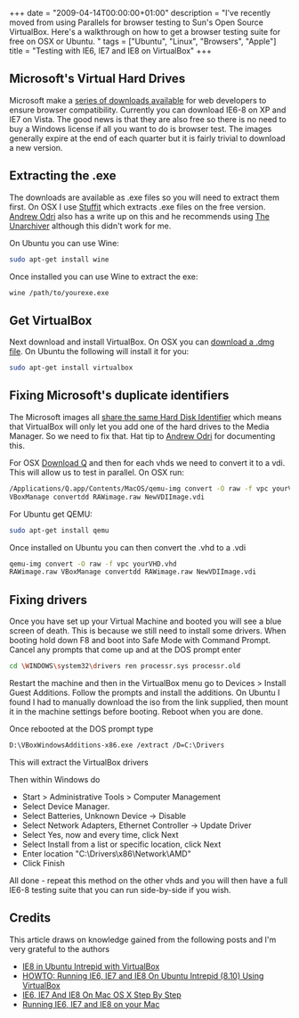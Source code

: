 +++
date = "2009-04-14T00:00:00+01:00"
description = "I've recently moved from using Parallels for browser testing to Sun's Open Source VirtualBox. Here's a walkthrough on how to get a browser testing suite for free on OSX or Ubuntu. "
tags = ["Ubuntu", "Linux", "Browsers", "Apple"]
title = "Testing with IE6, IE7 and IE8 on VirtualBox"
+++

## Microsoft's Virtual Hard Drives

Microsoft make a [series of downloads available][1] for web developers to ensure
browser compatibility. Currently you can download IE6-8 on XP and IE7 on Vista.
The good news is that they are also free so there is no need to buy a Windows
license if all you want to do is browser test. The images generally expire at
the end of each quarter but it is fairly trivial to download a new version.

## Extracting the .exe

The downloads are available as .exe files so you will need to extract them
first. On OSX I use [Stuffit][2] which extracts .exe files on the free version.
[Andrew Odri][3] also has a write up on this and he recommends using [The
Unarchiver][4] although this didn't work for me.

On Ubuntu you can use Wine:

```sh
sudo apt-get install wine
```

Once installed you can use Wine to extract the exe:

```sh
wine /path/to/yourexe.exe
```

## Get VirtualBox

Next download and install VirtualBox. On OSX you can [download a .dmg file][5].
On Ubuntu the following will install it for you:

```sh
sudo apt-get install virtualbox
```

## Fixing Microsoft's duplicate identifiers

The Microsoft images all [share the same Hard Disk Identifier][6] which means
that VirtualBox will only let you add one of the hard drives to the Media
Manager. So we need to fix that. Hat tip to [Andrew Odri][3] for documenting
this.

For OSX [Download Q][7] and then for each vhds we need to convert it to a vdi.
This will allow us to test in parallel. On OSX run:

```sh
/Applications/Q.app/Contents/MacOS/qemu-img convert -O raw -f vpc yourVHD.vhd RAWimage.raw
VBoxManage convertdd RAWimage.raw NewVDIImage.vdi
```

For Ubuntu get QEMU:

```sh
sudo apt-get install qemu
```

Once installed on Ubuntu you can then convert the .vhd to a .vdi

```sh
qemu-img convert -O raw -f vpc yourVHD.vhd
RAWimage.raw VBoxManage convertdd RAWimage.raw NewVDIImage.vdi
```

## Fixing drivers

Once you have set up your Virtual Machine and booted you will see a blue screen
of death. This is because we still need to install some drivers. When booting
hold down F8 and boot into Safe Mode with Command Prompt. Cancel any prompts
that come up and at the DOS prompt enter

```sh
cd \WINDOWS\system32\drivers ren processr.sys processr.old
```

Restart the machine and then in the VirtualBox menu go to Devices > Install
Guest Additions. Follow the prompts and install the additions. On Ubuntu I found
I had to manually download the iso from the link supplied, then mount it in the
machine settings before booting. Reboot when you are done.

Once rebooted at the DOS prompt type

```sh
D:\VBoxWindowsAdditions-x86.exe /extract /D=C:\Drivers
```

This will extract the VirtualBox drivers

Then within Windows do

- Start > Administrative Tools > Computer Management
- Select Device Manager.
- Select Batteries, Unknown Device -> Disable
- Select Network Adapters, Ethernet Controller -> Update Driver
- Select Yes, now and every time, click Next
- Select Install from a list or specific location, click Next
- Enter location "C:\Drivers\x86\Network\AMD"
- Click Finish

All done - repeat this method on the other vhds and you will then have a full
IE6-8 testing suite that you can run side-by-side if you wish.

## Credits

This article draws on knowledge gained from the following posts and I'm very
grateful to the authors

- [IE8 in Ubuntu Intrepid with VirtualBox][8]
- [HOWTO: Running IE6, IE7 and IE8 On Ubuntu Intrepid (8.10) Using
  VirtualBox][9]
- [IE6, IE7 And IE8 On Mac OS X Step By Step][3]
- [Running IE6, IE7 and IE8 on your Mac][10]

[1]:
  http://www.microsoft.com/downloads/details.aspx?FamilyId=21EABB90-958F-4B64-B5F1-73D0A413C8EF&displaylang=en
[2]: http://my.smithmicro.com/mac/stuffit/index.html
[3]:
  http://blog.affirmix.com/2009/04/01/ie6-ie7-and-ie8-on-mac-os-x-step-by-step/
[4]: http://wakaba.c3.cx/s/apps/unarchiver.html
[5]: http://www.virtualbox.org/wiki/Downloads
[6]: http://forums.virtualbox.org/viewtopic.php?f=7&t=14976
[7]: http://www.kju-app.org/
[8]:
  http://primeval-soup.blogspot.com/2009/02/ie8-in-ubuntu-intrepid-with-virtual-box.html
[9]:
  http://zytzagoo.net/blog/2009/03/20/howto-running-ie6-ie7-and-ie8-on-ubuntu-intrepid-810-using-virtualbox/
[10]: http://blog.mozmonkey.com/2008/vpc-ie6-ie7-ie8-on-mac-os-x/
